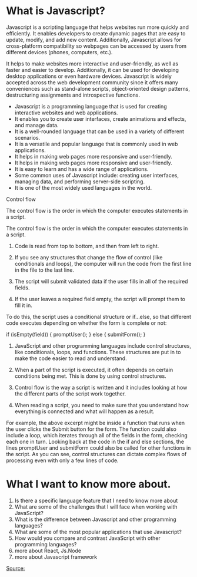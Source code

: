 # What is Javascript?

Javascript is a scripting language that helps websites run more quickly and efficiently. It enables developers to create dynamic pages that are easy to update, modify, and add new content. Additionally, Javascript allows for cross-platform compatibility so webpages can be accessed by users from different devices (phones, computers, etc.).

It helps to make websites more interactive and user-friendly, as well as faster and easier to develop. Additionally, it can be used for developing desktop applications or even hardware devices.
Javascript is widely accepted across the web development community since it offers many conveniences such as stand-alone scripts, object-oriented design patterns, destructuring assignments and introspective functions.

- Javascript is a programming language that is used for creating interactive websites and web applications.
- It enables you to create user interfaces, create animations and effects, and manage data.
- It is a well-rounded language that can be used in a variety of different scenarios.
- It is a versatile and popular language that is commonly used in web applications.
- It helps in making web pages more responsive and user-friendly.
- It helps in making web pages more responsive and user-friendly.
- It is easy to learn and has a wide range of applications.
- Some common uses of Javascript include: creating user interfaces, managing data, and performing server-side scripting.
- It is one of the most widely used languages in the world.

Control flow

The control flow is the order in which the computer executes statements in a script.

The control flow is the order in which the computer executes statements in a script.

1. Code is read from top to bottom, and then from left to right.

2. If you see any structures that change the flow of control (like conditionals and loops), the computer will run the code from the first line in the file to the last line.

3. The script will submit validated data if the user fills in all of the required fields.

4. If the user leaves a required field empty, the script will prompt them to fill it in.

To do this, the script uses a conditional structure or if...else, so that different code executes depending on whether the form is complete or not:

if (isEmpty(field)) {
  promptUser();
} else {
  submitForm();
}

1. JavaScript and other programming languages include control structures, like conditionals, loops, and functions. These structures are put in to make the code easier to read and understand.

2. When a part of the script is executed, it often depends on certain conditions being met. This is done by using control structures.

1. Control flow is the way a script is written and it includes looking at how the different parts of the script work together.

2. When reading a script, you need to make sure that you understand how everything is connected and what will happen as a result.



For example, the above excerpt might be inside a function that runs when the user clicks the Submit button for the form. The function could also include a loop, which iterates through all of the fields in the form, checking each one in turn. Looking back at the code in the if and else sections, the lines promptUser and submitForm could also be called for other functions in the script. As you can see, control structures can dictate complex flows of processing even with only a few lines of code.

# What I want to know more about.

1. Is there a specific language feature that I need to know more about
2. What are some of the challenges that I will face when working with JavaScript?
3. What is the difference between Javascript and other programming languages?
4. What are some of the most popular applications that use Javascript?
5. How would you compare and contrast JavaScript with other programming languages?
6. more about React, Js.Node
7. more about Javascript framework

[Source:](https://developer.mozilla.org/en-US/docs/Glossary/Control_flow)
